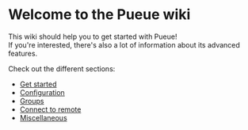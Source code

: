 # Welcome to the Pueue wiki

This wiki should help you to get started with Pueue!\
If you're interested, there's also a lot of information about its advanced features.

Check out the different sections:

- [Get started](https://github.com/Nukesor/pueue/wiki/Get-started)
- [Configuration](https://github.com/Nukesor/pueue/wiki/Configuration)
- [Groups](https://github.com/Nukesor/pueue/wiki/Groups)
- [Connect to remote](https://github.com/Nukesor/pueue/wiki/Connect-to-remote)
- [Miscellaneous](https://github.com/Nukesor/pueue/wiki/Miscellaneous)
